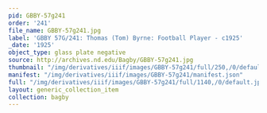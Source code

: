 ```yaml
---
pid: GBBY-57g241
order: '241'
file_name: GBBY-57g241.jpg
label: 'GBBY 57G/241: Thomas (Tom) Byrne: Football Player - c1925'
_date: '1925'
object_type: glass plate negative
source: http://archives.nd.edu/Bagby/GBBY-57g241.jpg
thumbnail: "/img/derivatives/iiif/images/GBBY-57g241/full/250,/0/default.jpg"
manifest: "/img/derivatives/iiif/images/GBBY-57g241/manifest.json"
full: "/img/derivatives/iiif/images/GBBY-57g241/full/1140,/0/default.jpg"
layout: generic_collection_item
collection: bagby
---
```

